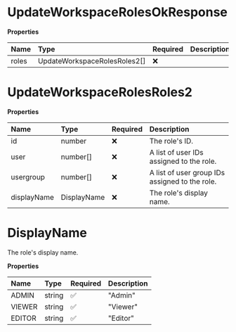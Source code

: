 # UpdateWorkspaceRolesOkResponse

**Properties**

| Name  | Type                         | Required | Description |
| :---- | :--------------------------- | :------- | :---------- |
| roles | UpdateWorkspaceRolesRoles2[] | ❌       |             |

# UpdateWorkspaceRolesRoles2

**Properties**

| Name        | Type        | Required | Description                                    |
| :---------- | :---------- | :------- | :--------------------------------------------- |
| id          | number      | ❌       | The role's ID.                                 |
| user        | number[]    | ❌       | A list of user IDs assigned to the role.       |
| usergroup   | number[]    | ❌       | A list of user group IDs assigned to the role. |
| displayName | DisplayName | ❌       | The role's display name.                       |

# DisplayName

The role's display name.

**Properties**

| Name   | Type   | Required | Description |
| :----- | :----- | :------- | :---------- |
| ADMIN  | string | ✅       | "Admin"     |
| VIEWER | string | ✅       | "Viewer"    |
| EDITOR | string | ✅       | "Editor"    |

<!-- This file was generated by liblab | https://liblab.com/ -->
